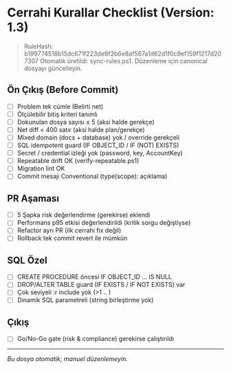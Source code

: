# Cerrahi Kurallar Checklist (Version: 1.3)

> RuleHash: b199774518b15dc671f223de9f2b6e8af567a1d62d1f0c9ef159f1217d207307
> Otomatik üretildi: sync-rules.ps1. Düzenleme için canonical dosyayı güncelleyin.

## Ön Çıkış (Before Commit)
- [ ] Problem tek cümle (Belirti net)
- [ ] Ölçülebilir bitiş kriteri tanımlı
- [ ] Dokunulan dosya sayısı ≤ 5 (aksi halde gerekçe)
- [ ] Net diff < 400 satır (aksi halde plan/gerekçe)
- [ ] Mixed domain (docs + database) yok / override gerekçeli
- [ ] SQL idempotent guard (IF OBJECT_ID / IF (NOT) EXISTS)
- [ ] Secret / credential izleği yok (password, key, AccountKey)
- [ ] Repeatable drift OK (verify-repeatable.ps1)
- [ ] Migration lint OK
- [ ] Commit mesajı Conventional (type(scope): açıklama)

## PR Aşaması
- [ ] 5 Şapka risk değerlendirme (gerekirse) eklendi
- [ ] Performans p95 etkisi değerlendirildi (kritik sorgu değiştiyse)
- [ ] Refactor ayrı PR (ilk cerrahi fix değil)
- [ ] Rollback tek commit revert ile mümkün

## SQL Özel
- [ ] CREATE PROCEDURE öncesi IF OBJECT_ID ... IS NULL
- [ ] DROP/ALTER TABLE guard (IF EXISTS / IF NOT EXISTS) var
- [ ] Çok seviyeli :r include yok (>1 .. )
- [ ] Dinamik SQL parametreli (string birleştirme yok)

## Çıkış
- [ ] Go/No-Go gate (risk & compliance) gerekirse çalıştırıldı

---
_Bu dosya otomatik; manuel düzenlemeyin._